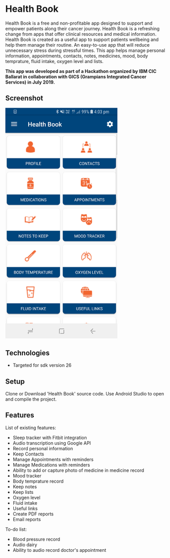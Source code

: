 # Health Book
Health Book is a free and non-profitable app designed to support and empower patients along their cancer journey. Health Book is a refreshing change from apps that offer clinical resources and medical information. Health Book is created as a useful app to support patients wellbeing and help them manage their routine. An easy-to-use app that will reduce unnecessary stress during stressful times. This app helps manage personal information, appointments, contacts, notes, medicines, mood, body temprature, fluid intake, oxygen level and lists. 

**This app was developed as part of a Hackathon organized by IBM CIC Ballarat in collaboration with GICS (Grampians Integrated Cancer Services) in July 2019.**

## Screenshot
<img src="./docs/Screenshot_20190721_Health_Book.jpg" alt="Example screenshot" width="350"/>

## Technologies
* Targeted for sdk version 26

## Setup
Clone or Download 'Health Book' source code. Use Android Studio to open and compile the project.

## Features
List of existing features:
* Sleep tracker with Fitbit integration
* Audio transcription using Google API
* Record personal information
* Keep Contacts
* Manage Appointments with reminders
* Manage Medications with reminders
* Ability to add or capture photo of medicine in medicine record
* Mood tracker
* Body temprature record
* Keep notes
* Keep lists
* Oxygen level
* Fluid intake
* Useful links
* Create PDF reports
* Email reports

To-do list:
* Blood pressure record
* Audio dairy
* Ability to audio record doctor's appointment


